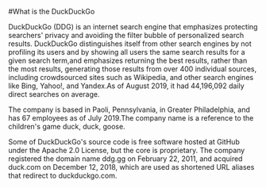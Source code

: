 #What is the DuckDuckGo

DuckDuckGo (DDG) is an internet search engine that emphasizes protecting searchers' 
privacy and avoiding the filter bubble of personalized search results. DuckDuckGo 
distinguishes itself from other search engines by not profiling its users and by 
showing all users the same search results for a given search term,and emphasizes
 returning the best results, rather than the most results, generating those results 
 from over 400 individual sources, including crowdsourced sites such as Wikipedia, 
 and other search engines like Bing, Yahoo!, and Yandex.As of August 2019, it had 
 44,196,092 daily direct searches on average.

The company is based in Paoli, Pennsylvania, in Greater Philadelphia, 
and has 67 employees as of July 2019.The company name is a reference 
to the children's game duck, duck, goose.

Some of DuckDuckGo's source code is free software hosted
 at GitHub under the Apache 2.0 License,
 but the core is proprietary. The company registered the
  domain name ddg.gg on February 22, 2011,
  and acquired duck.com on December 12, 2018, which are used as shortened URL 
  aliases that redirect to duckduckgo.com. 